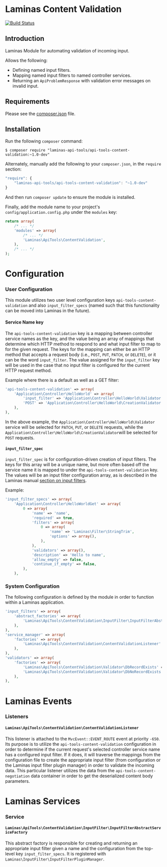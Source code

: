 Laminas Content Validation
=====================

[![Build Status](https://travis-ci.org/laminas-api-tools/api-tools-content-validation.png)](https://travis-ci.org/laminas-api-tools/api-tools-content-validation)

Introduction
------------

Laminas Module for automating validation of incoming input.

Allows the following:

- Defining named input filters.
- Mapping named input filters to named controller services.
- Returning an `ApiProblemResponse` with validation error messages on invalid input.

Requirements
------------
  
Please see the [composer.json](composer.json) file.

Installation
------------

Run the following `composer` command:

```console
$ composer require "laminas-api-tools/api-tools-content-validation:~1.0-dev"
```

Alternately, manually add the following to your `composer.json`, in the `require` section:

```javascript
"require": {
    "laminas-api-tools/api-tools-content-validation": "~1.0-dev"
}
```

And then run `composer update` to ensure the module is installed.

Finally, add the module name to your project's `config/application.config.php` under the `modules`
key:

```php
return array(
    /* ... */
    'modules' => array(
        /* ... */
        'Laminas\ApiTools\ContentValidation',
    ),
    /* ... */
);
```

Configuration
=============

### User Configuration

This module utilizes two user level configuration keys `api-tools-content-validation` and also
`input_filter_specs` (named such that this functionality can be moved into Laminas in the future).

#### Service Name key

The `api-tools-content-validation` key is a mapping between controller service names as the key, and the
value being an array of mappings that determine which HTTP method to respond to and what input
filter to map to for the given request.  The keys for the mapping can either be an HTTP method that
accepts a request body (i.e., `POST`, `PUT`, `PATCH`, or `DELETE`), or it can be the word
`input_filter`. The value assigned for the `input_filter` key will be used in the case that no input
filter is configured for the current HTTP request method.

Example where there is a default as well as a GET filter:

```php
'api-tools-content-validation' => array(
    'Application\Controller\HelloWorld' => array(
        'input_filter' => 'Application\Controller\HelloWorld\Validator',
        'POST' => 'Application\Controller\HelloWorld\CreationValidator',
    ),
),
```

In the above example, the `Application\Controller\HelloWorld\Validator` service will be selected for
`PATCH`, `PUT`, or `DELETE` requests, while the `Application\Controller\HelloWorld\CreationValidator`will be selected for `POST` requests.

#### `input_filter_spec`

`input_filter_spec` is for configuration-driven creation of input filters.  The keys for this array
will be a unique name, but more often based off the service name it is mapped to under the
`api-tools-content-validation` key.  The values will be an input filter configuration array, as is
described in the Laminas manual [section on input
filters](http://laminas.readthedocs.org/en/latest/modules/laminas.input-filter.intro.html).

Example:

```php
'input_filter_specs' => array(
    'Application\Controller\HelloWorldGet' => array(
        0 => array(
            'name' => 'name',
            'required' => true,
            'filters' => array(
                0 => array(
                    'name' => 'Laminas\Filter\StringTrim',
                    'options' => array(),
                ),
            ),
            'validators' => array(),
            'description' => 'Hello to name',
            'allow_empty' => false,
            'continue_if_empty' => false,
        ),
    ),
```

### System Configuration

The following configuration is defined by the module in order to function within a Laminas application.

```php
'input_filters' => array(
    'abstract_factories' => array(
        'Laminas\ApiTools\ContentValidation\InputFilter\InputFilterAbstractServiceFactory',
    ),
),
'service_manager' => array(
    'factories' => array(
        'Laminas\ApiTools\ContentValidation\ContentValidationListener' => 'Laminas\ApiTools\ContentValidation\ContentValidationListenerFactory',
    ),
),
'validators' => array(
    'factories' => array(
        'Laminas\ApiTools\ContentValidation\Validator\DbRecordExists' => 'Laminas\ApiTools\ContentValidation\Validator\Db\RecordExistsFactory',
        'Laminas\ApiTools\ContentValidation\Validator\DbNoRecordExists' => 'Laminas\ApiTools\ContentValidation\Validator\Db\NoRecordExistsFactory',
    ),
),
```

Laminas Events
==========

### Listeners

#### `Laminas\ApiTools\ContentValidation\ContentValidationListener`

This listener is attached to the `MvcEvent::EVENT_ROUTE` event at priority `-650`.  Its purpose is
to utilize the `api-tools-content-validation` configuration in order to determine if the current request's
selected controller service name has a configured input filter.  If it does, it will traverse the
mappings from the configuration file to create the appropriate input filter (from configuration or
the Laminas input filter plugin manager) in order to validate the incoming data.  This
particular listener utilizes the data from the `api-tools-content-negotiation` data container in order to
get the deserialized content body parameters.

Laminas Services
============

### Service

#### `Laminas\ApiTools\ContentValidation\InputFilter\InputFilterAbstractServiceFactory`

This abstract factory is responsible for creating and returning an appropriate input filter given
a name and the configuration from the top-level key `input_filter_specs`. It is registered with
`Laminas\InputFilter\InputFilterPluginManager`.
